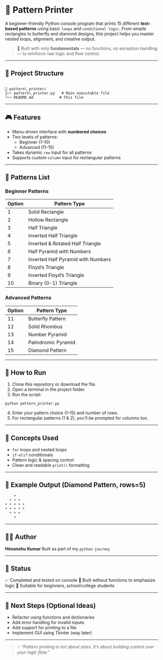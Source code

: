 # 🧵 Pattern Printer

A beginner-friendly Python console program that prints 15 different **text-based patterns** using basic `loops` and `conditional logic`. From simple rectangles to butterfly and diamond designs, this project helps you master nested loops, alignment, and creative output.

> 🚀 Built with only **fundamentals** — no functions, no exception handling — to reinforce raw logic and flow control.

---

## 📂 Project Structure

```

📁 pattern\_printer/
├── pattern\_printer.py   # Main executable file
└── README.md            # This file

````

---

## 🎮 Features

- Menu-driven interface with **numbered choices**
- Two levels of patterns:
  - Beginner (1–10)
  - Advanced (11–15)
- Takes dynamic `row` input for all patterns
- Supports custom `column` input for rectangular patterns

---

## 🧱 Patterns List

### Beginner Patterns
| Option | Pattern Type                         |
|--------|--------------------------------------|
| 1      | Solid Rectangle                      |
| 2      | Hollow Rectangle                     |
| 3      | Half Triangle                        |
| 4      | Inverted Half Triangle               |
| 5      | Inverted & Rotated Half Triangle     |
| 6      | Half Pyramid with Numbers            |
| 7      | Inverted Half Pyramid with Numbers   |
| 8      | Floyd’s Triangle                     |
| 9      | Inverted Floyd’s Triangle            |
| 10     | Binary (0-1) Triangle                |

### Advanced Patterns
| Option | Pattern Type          |
|--------|-----------------------|
| 11     | Butterfly Pattern     |
| 12     | Solid Rhombus         |
| 13     | Number Pyramid        |
| 14     | Palindromic Pyramid   |
| 15     | Diamond Pattern       |

---

## 🚀 How to Run

1. Clone this repository or download the file.
2. Open a terminal in the project folder.
3. Run the script:

```bash
python pattern_printer.py
````

4. Enter your pattern choice (1–15) and number of rows.
5. For rectangular patterns (1 & 2), you’ll be prompted for columns too.

---

## 🧠 Concepts Used

* `for` loops and nested loops
* `if-elif` conditionals
* Pattern logic & spacing control
* Clean and readable `print()` formatting

---

## 🤖 Example Output (Diamond Pattern, rows=5)



```
    * 
  * * * 
* * * * * 
* * * * * 
  * * * 
    * 

```

---

## 👨‍💻 Author

**Himanshu Kumar**
Built as part of my `python-journey`

---

## 🏁 Status

✅ Completed and tested on console
🧱 Built without functions to emphasize logic
🧠 Suitable for beginners, school/college students

---

## 📌 Next Steps (Optional Ideas)

* Refactor using functions and dictionaries
* Add error handling for invalid inputs
* Add support for printing to a file
* Implement GUI using Tkinter (way later)

---

> 💡 *“Pattern printing is not about stars. It’s about building control over your logic flow.”*

```

